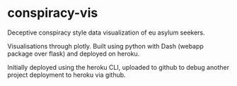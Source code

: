 # conspiracy-vis
Deceptive conspiracy style data visualization of eu asylum seekers.

Visualisations through plotly.
Built using python with Dash (webapp package over flask) and deployed on heroku.

Initially deployed using the heroku CLI, uploaded to github to debug another project deployment to heroku via github.
